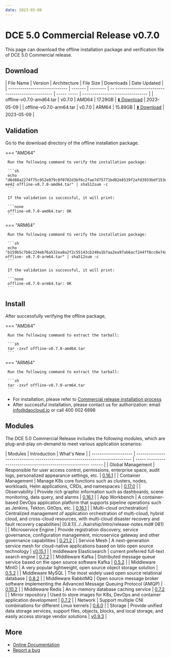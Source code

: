 ```yaml
---
date: 2023-05-09
---
```


# DCE 5.0 Commercial Release v0.7.0

This page can download the offline installation package and verification file of DCE 5.0 Commercial release.

## Download

| File Name | Version | Architecture | File Size | Downloads | Date Updated |
| ----------------------------- | ------- | -------- | -- ----------------------------------------------- | ----- ----- | -------------------------------- |
| offline-v0.7.0-amd64.tar | v0.7.0 | AMD64 | 17.29GB | [:arrow_down: Download](https://qiniu-download-public.daocloud.io/DaoCloud_Enterprise/dce5/offline-v0.7.0-amd64.tar) | 2023-05-09 |
| offline-v0.7.0-arm64.tar | v0.7.0 | ARM64 | 15.89GB | [:arrow_down: Download](https://qiniu-download-public.daocloud.io/DaoCloud_Enterprise/dce5/offline-v0.7.0-arm64.tar) | 2023-05-09 |

## Validation

Go to the download directory of the offline installation package.

=== "AMD64"

     Run the following command to verify the installation package:

     ```sh
     echo "d6d88a2274f75c952e079c8f0702d3bf6c2fae7d75771bd02e8539f2afd3933bdf153e5cb41237ce5285b04fd6fb6075389ea80f16713bdfbe620f86509e ee42 offline-v0.7.0-amd64.tar" | sha512sum -c
     ```

     If the validation is successful, it will print:

     ```none
     offline-v0.7.0-amd64.tar: OK
     ```

=== "ARM64"

     Run the following command to verify the installation package:

     ```sh
     echo "b159b5c7b8c224eb76a532ea0a2f2c55143cb240a1b7aa2ea97ab6acf244ff8cc0e74a46150c4ffa8d79409950573067ff5f9f8841fecb2af36ed20c4ffc048d offline- v0.7.0-arm64.tar" | sha512sum -c
     ```

     If the validation is successful, it will print:

     ```none
     offline-v0.7.0-arm64.tar: OK
     ```

## Install

After successfully verifying the offline package,

=== "AMD64"

     Run the following command to extract the tarball:

     ```sh
     tar -zxvf offline-v0.7.0-amd64.tar
     ```

=== "ARM64"

     Run the following command to extract the tarball:

     ```sh
     tar -zxvf offline-v0.7.0-arm64.tar
     ```

- For installation, please refer to [Commercial release installation process](../../install/commercial/start-install.md)
- After successful installation, please contact us for authorization: email info@daocloud.io or call 400 002 6898

## Modules

The DCE 5.0 Commercial Release includes the following modules, which are plug-and-play on-demand to meet various application scenarios:

| Modules | Introduction | What's New |
| -------------------- | ---------------------------- ----------------------------------------------- | ----- -------------------------------------------------- ------ |
| Global Management | Responsible for user access control, permissions, enterprise space, audit logs, personalized appearance settings, etc. | [0.16.1](../../ghippo/intro/release-notes.md#0161) |
| Container Management | Manage K8s core functions such as clusters, nodes, workloads, Helm applications, CRDs, and namespaces | [0.17.0](../../kpanda/intro/release-notes.md#0170) |
| Observability | Provide rich graphic information such as dashboards, scene monitoring, data query, and alarms | [0.16.1](../../insight/intro/releasenote.md#0161) |
| App Workbench | A container-based DevOps application platform that supports pipeline operations such as Jenkins, Tekton, GitOps, etc. | [0.16.1](../../amamba/intro/release-notes.md#0161) |
| Multi-cloud orchestration| Centralized management of application orchestration of multi-cloud, hybrid cloud, and cross-cloud resources, with multi-cloud disaster recovery and fault recovery capabilities| [0.8.1](../../kairship/intro/release-notes.md# 081) |
| Microservice Engine | Provide registration discovery, service governance, configuration management, microservice gateway and other governance capabilities | [0.21.2](../../skoala/intro/release-notes.md#0212) |
| Service Mesh | A next-generation service mesh for cloud-native applications based on Istio open source technology | [v0.15.1](../../mspider/intro/release-notes.md#v0151) |
| middleware Elasticsearch | current preferred full-text search engine | [0.7.2](../../middleware/elasticsearch/release-notes.md#072) |
| Middleware Kafka | Distributed message queue service based on the open source software Kafka | [0.5.2](../../middleware/kafka/release-notes.md#052) |
| Middleware MinIO | A very popular lightweight, open source object storage solution | [0.5.2](../../middleware/minio/release-notes.md#052) |
| Middleware MySQL | The most widely used open source relational database | [0.8.2](../../middleware/mysql/release-notes.md#082) |
| Middleware RabbitMQ | Open source message broker software implementing the Advanced Message Queuing Protocol (AMQP) | [0.10.2](../../middleware/rabbitmq/release-notes.md#0102) |
| Middleware Redis | An in-memory database caching service | [0.7.2](../../middleware/redis/release-notes.md#072) |
| Mirror repository | Used to store images for K8s, DevOps and container application development | [0.7.2](../../release/rn5.0.md) |
| Network | Support multiple CNI combinations for different Linux kernels | [0.6.0](../../release/rn5.0.md) |
| Storage | Provide unified data storage services, support files, objects, blocks, and local storage, and easily access storage vendor solutions | [v0.9.3](../../release/rn5.0.md) |

## More

- [Online Documentation](../../dce/what.md)
- [Report a bug](https://github.com/DaoCloud/DaoCloud-docs/issues)